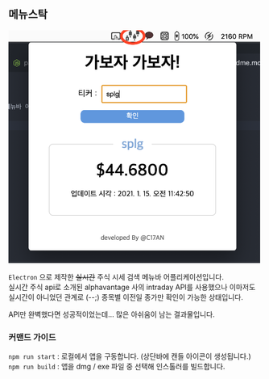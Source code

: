 ## 메뉴스탁

<img src = "./screenshot.png" width = "500"/>

`Electron` 으로 제작한 ~~실시간~~ 주식 시세 검색 메뉴바 어플리케이션입니다.  
실시간 주식 api로 소개된 alphavantage 사의 intraday API를 사용했으나 이마저도 실시간이 아니었던 관계로 (--;) 종목별 이전일 종가만 확인이 가능한 상태입니다.  

API만 완벽했다면 성공적이었는데... 많은 아쉬움이 남는 결과물입니다.

### 커맨드 가이드

`npm run start` : 로컬에서 앱을 구동합니다. (상단바에 캔들 아이콘이 생성됩니다.)  
`npm run build` : 앱을 dmg / exe 파일 중 선택해 인스톨러를 빌드합니다.
